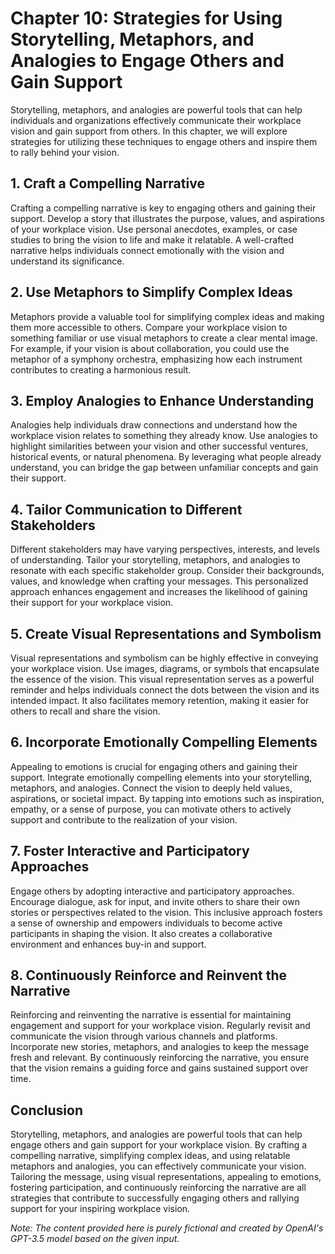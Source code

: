 Chapter 10: Strategies for Using Storytelling, Metaphors, and Analogies to Engage Others and Gain Support
=========================================================================================================

Storytelling, metaphors, and analogies are powerful tools that can help individuals and organizations effectively communicate their workplace vision and gain support from others. In this chapter, we will explore strategies for utilizing these techniques to engage others and inspire them to rally behind your vision.

**1. Craft a Compelling Narrative**
-----------------------------------

Crafting a compelling narrative is key to engaging others and gaining their support. Develop a story that illustrates the purpose, values, and aspirations of your workplace vision. Use personal anecdotes, examples, or case studies to bring the vision to life and make it relatable. A well-crafted narrative helps individuals connect emotionally with the vision and understand its significance.

**2. Use Metaphors to Simplify Complex Ideas**
----------------------------------------------

Metaphors provide a valuable tool for simplifying complex ideas and making them more accessible to others. Compare your workplace vision to something familiar or use visual metaphors to create a clear mental image. For example, if your vision is about collaboration, you could use the metaphor of a symphony orchestra, emphasizing how each instrument contributes to creating a harmonious result.

**3. Employ Analogies to Enhance Understanding**
------------------------------------------------

Analogies help individuals draw connections and understand how the workplace vision relates to something they already know. Use analogies to highlight similarities between your vision and other successful ventures, historical events, or natural phenomena. By leveraging what people already understand, you can bridge the gap between unfamiliar concepts and gain their support.

**4. Tailor Communication to Different Stakeholders**
-----------------------------------------------------

Different stakeholders may have varying perspectives, interests, and levels of understanding. Tailor your storytelling, metaphors, and analogies to resonate with each specific stakeholder group. Consider their backgrounds, values, and knowledge when crafting your messages. This personalized approach enhances engagement and increases the likelihood of gaining their support for your workplace vision.

**5. Create Visual Representations and Symbolism**
--------------------------------------------------

Visual representations and symbolism can be highly effective in conveying your workplace vision. Use images, diagrams, or symbols that encapsulate the essence of the vision. This visual representation serves as a powerful reminder and helps individuals connect the dots between the vision and its intended impact. It also facilitates memory retention, making it easier for others to recall and share the vision.

**6. Incorporate Emotionally Compelling Elements**
--------------------------------------------------

Appealing to emotions is crucial for engaging others and gaining their support. Integrate emotionally compelling elements into your storytelling, metaphors, and analogies. Connect the vision to deeply held values, aspirations, or societal impact. By tapping into emotions such as inspiration, empathy, or a sense of purpose, you can motivate others to actively support and contribute to the realization of your vision.

**7. Foster Interactive and Participatory Approaches**
------------------------------------------------------

Engage others by adopting interactive and participatory approaches. Encourage dialogue, ask for input, and invite others to share their own stories or perspectives related to the vision. This inclusive approach fosters a sense of ownership and empowers individuals to become active participants in shaping the vision. It also creates a collaborative environment and enhances buy-in and support.

**8. Continuously Reinforce and Reinvent the Narrative**
--------------------------------------------------------

Reinforcing and reinventing the narrative is essential for maintaining engagement and support for your workplace vision. Regularly revisit and communicate the vision through various channels and platforms. Incorporate new stories, metaphors, and analogies to keep the message fresh and relevant. By continuously reinforcing the narrative, you ensure that the vision remains a guiding force and gains sustained support over time.

**Conclusion**
--------------

Storytelling, metaphors, and analogies are powerful tools that can help engage others and gain support for your workplace vision. By crafting a compelling narrative, simplifying complex ideas, and using relatable metaphors and analogies, you can effectively communicate your vision. Tailoring the message, using visual representations, appealing to emotions, fostering participation, and continuously reinforcing the narrative are all strategies that contribute to successfully engaging others and rallying support for your inspiring workplace vision.

*Note: The content provided here is purely fictional and created by OpenAI's GPT-3.5 model based on the given input.*
